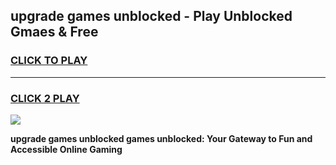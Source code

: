 
## upgrade games unblocked - Play Unblocked Gmaes & Free
<h3>
<a href="https://news.freeplayer.one?title=upgrade_games_unblocked&ref=16F">CLICK TO PLAY</a></h3>
<hr>

<h3>
<a href="https://news.freeplayer.one?title=upgrade_games_unblocked&ref=16F">CLICK 2 PLAY</a>
  
</h3>

<a href="https://news.freeplayer.one?title=upgrade_games_unblocked&ref=16F/"><img src="https://clearcache.store/games.png"></a>


**upgrade games unblocked games unblocked: Your Gateway to Fun and Accessible Online Gaming**
